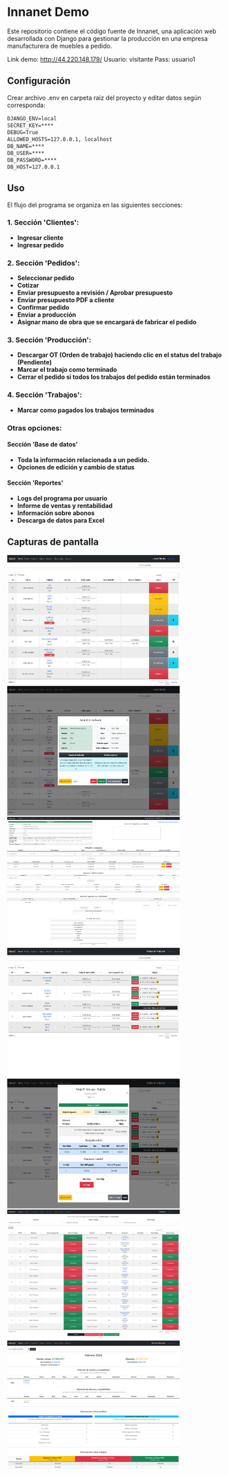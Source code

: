 # Innanet Demo

Este repositorio contiene el código fuente de Innanet, una aplicación web desarrollada con Django para gestionar la producción en una empresa manufacturera de muebles a pedido.

Link demo: http://44.220.148.179/
Usuario: visitante
Pass: usuario1

## Configuración

Crear archivo .env en carpeta raíz del proyecto y editar datos según corresponda:

```plaintext
DJANGO_ENV=local
SECRET_KEY=****
DEBUG=True
ALLOWED_HOSTS=127.0.0.1, localhost
DB_NAME=****
DB_USER=****
DB_PASSWORD=****
DB_HOST=127.0.0.1
```

## Uso

El flujo del programa se organiza en las siguientes secciones:

### 1. Sección 'Clientes':
   - **Ingresar cliente**
   - **Ingresar pedido**

### 2. Sección 'Pedidos':
   - **Seleccionar pedido**
   - **Cotizar**
   - **Enviar presupuesto a revisión / Aprobar presupuesto**
   - **Enviar presupuesto PDF a cliente**
   - **Confirmar pedido**
   - **Enviar a producción**
   - **Asignar mano de obra que se encargará de fabricar el pedido**

### 3. Sección 'Producción':
   - **Descargar OT (Orden de trabajo) haciendo clic en el status del trabajo (Pendiente)**
   - **Marcar el trabajo como terminado**
   - **Cerrar el pedido si todos los trabajos del pedido están terminados**

### 4. Sección 'Trabajos':
   - **Marcar como pagados los trabajos terminados**

### Otras opciones:

#### Sección 'Base de datos'
   - **Toda la información relacionada a un pedido.**
   - **Opciones de edición y cambio de status**

#### Sección 'Reportes'
   - **Logs del programa por usuario**
   - **Informe de ventas y rentabilidad**
   - **Información sobre abonos**
   - **Descarga de datos para Excel**



## Capturas de pantalla
<img src="https://github.com/fgrob/innanet-demo/blob/main/Screenshots/Home.png?raw=true" width="400" height="300"></img>
<img src="https://github.com/fgrob/innanet-demo/blob/main/Screenshots/Home-modal.png?raw=true" width="400" height="300"></img>
<img src="https://github.com/fgrob/innanet-demo/blob/main/Screenshots/Presupuesto.png?raw=true" width="400" height="300"></img>
<img src="https://github.com/fgrob/innanet-demo/blob/main/Screenshots/Produccion.png?raw=true" width="400" height="300"></img>
<img src="https://github.com/fgrob/innanet-demo/blob/main/Screenshots/Produccion-modal.png?raw=true" width="400" height="300"></img>
<img src="https://github.com/fgrob/innanet-demo/blob/main/Screenshots/Trabajos.png?raw=true" width="400" height="300"></img>
<img src="https://github.com/fgrob/innanet-demo/blob/main/Screenshots/Informe%20Resumen.png?raw=true" width="400" height="300"></img>




